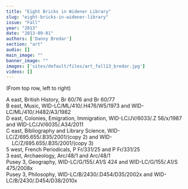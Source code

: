```yaml
---
title: "Eight Bricks in Widener Library"
slug: "eight-bricks-in-widener-library"
issue: "Fall"
year: "2013"
date: "2013-09-01"
authors: ['Danny Bredar']
section: "art"
audio: []
main_image: ""
banner_image: ""
images: ['sites/default/files/art_fall13_bredar.jpg']
videos: []
---
```

(From top row, left to right)

A east, British History, Br 60/76 and Br 60/77  
B east, Music, WID-LC/ML/410/.H476/W5/1973 and WID-LC/ML/410/.H482/A3/1982  
D east, Colonies, Emigration, Immigration, WID-LC/JV/6033/.Z 56/x/1987 and WID-LC/JV/6035/.A34/2011  
C east, Bibliography and Library Science, WID-LC/Z/695.655/.B35/2001/(copy 2) and WID-  
    LC/Z/695.655/.B35/2001/(copy 3)  
5 west, French Periodicals, P Fr/331/25 and P Fr/331/25  
3 east, Archaeology, Arc/48/1 and Arc/48/1  
Pusey 3, Geography, WID-LC/G/155/.A1/S 424 and WID-LC/G/155/.A1/S 475/2008x  
Pusey 3, Philosophy, WID-LC/B/2430/.D454/D35/2002x and WID-LC/B/2430/.D454/D38/2010x

